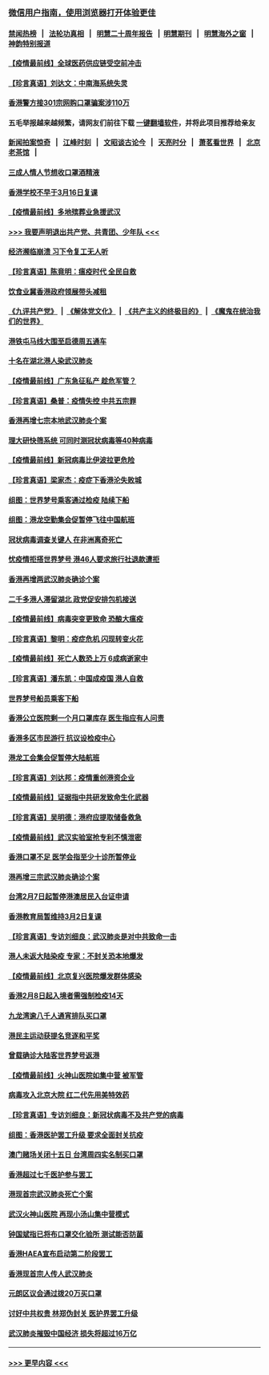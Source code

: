 ### [微信用户指南，使用浏览器打开体验更佳](https://github.com/gfw-breaker/banned-news1/blob/master/indexes/wechat-guide.md?t=0)
#### [禁闻热榜](热点新闻.md?t=0)  &nbsp;&nbsp;|&nbsp;&nbsp; [法轮功真相](https://github.com/gfw-breaker/truth/blob/master/README.md?t=0) &nbsp;&nbsp;|&nbsp;&nbsp; [明慧二十周年报告](https://github.com/gfw-breaker/mh-reports/blob/master/README.md?t=0) &nbsp;&nbsp;|&nbsp;&nbsp;[明慧期刊](https://github.com/gfw-breaker/mh-qikan) &nbsp;&nbsp;|&nbsp;&nbsp; [明慧海外之窗](https://github.com/gfw-breaker/mh-news/blob/master/README.md?t=0) &nbsp;&nbsp;|&nbsp;&nbsp; [神韵特别报道](https://github.com/gfw-breaker/mh-news/blob/master/shenyun.md?t=0)
#### [【疫情最前线】全球医药供应链受空前冲击](../pages/nsc415/n11869614.md?t=02151133) 
#### [【珍言真语】刘达文：中南海系统失灵](../pages/nsc415/n11869465.md?t=02151133) 
#### [香港警方接301宗网购口罩骗案涉110万](../pages/nsc415/n11867572.md?t=02151133) 
#### 五毛举报越来越频繁，请网友们前往下载 [一键翻墙软件](https://github.com/gfw-breaker/ssr-accounts)，并将此项目推荐给亲友
#### [新闻拍案惊奇](https://github.com/gfw-breaker/banned-news1/blob/master/pages/link4.md) &nbsp;&nbsp;|&nbsp;&nbsp; [江峰时刻](https://github.com/gfw-breaker/banned-news1/blob/master/pages/link4.md) &nbsp;&nbsp;|&nbsp;&nbsp; [文昭谈古论今](https://github.com/gfw-breaker/banned-news1/blob/master/pages/link4.md) &nbsp;&nbsp;|&nbsp;&nbsp; [天亮时分](https://github.com/gfw-breaker/banned-news1/blob/master/pages/link4.md) &nbsp;&nbsp;|&nbsp;&nbsp; [萧茗看世界](https://github.com/gfw-breaker/banned-news1/blob/master/pages/link4.md) &nbsp;&nbsp;|&nbsp;&nbsp; [北京老茶馆](https://github.com/gfw-breaker/banned-news1/blob/master/pages/link4.md) &nbsp;&nbsp;|&nbsp;&nbsp; 
#### [三成人情人节想收口罩酒精液](../pages/nsc415/n11867523.md?t=02151133) 
#### [香港学校不早于3月16日复课](../pages/nsc415/n11867498.md?t=02151133) 
#### [【疫情最前线】多地殡葬业急援武汉](../pages/nsc415/n11866914.md?t=02151133) 
#### [>>> 我要声明退出共产党、共青团、少年队 <<<](https://github.com/begood0513/goodnews/blob/master/quit/letter.md) 
#### [经济濒临崩溃 习下令复工无人听](../pages/nsc415/n11867269.md?t=02151133) 
#### [【珍言真语】陈竟明：瘟疫时代 全民自救](../pages/nsc415/n11866765.md?t=02151133) 
#### [饮食业冀香港政府领展带头减租](../pages/nsc415/n11864876.md?t=02151133) 
#### [《九评共产党》](https://github.com/begood0513/9ping.md/blob/master/README.md) &nbsp;|&nbsp; [《解体党文化》](../../../../jtdwh.md/blob/master/README.md)  &nbsp;|&nbsp; [《共产主义的终极目的》](../../../../gczydzjmd.md/blob/master/README.md) &nbsp;|&nbsp; [《魔鬼在统治我们的世界》](../../../../mgztzwmdsj.md/blob/master/README.md) 
#### [港铁屯马线大围至启德周五通车](../pages/nsc415/n11864842.md?t=02151133) 
#### [十名在湖北港人染武汉肺炎](../pages/nsc415/n11864807.md?t=02151133) 
#### [【疫情最前线】广东急征私产 趁危军管？](../pages/nsc415/n11864205.md?t=02151133) 
#### [【珍言真语】桑普：疫情失控 中共五宗罪](../pages/nsc415/n11864157.md?t=02151133) 
#### [香港再增七宗本地武汉肺炎个案](../pages/nsc415/n11862405.md?t=02151133) 
#### [理大研快筛系统 可同时测冠状病毒等40种病毒](../pages/nsc415/n11862376.md?t=02151133) 
#### [【疫情最前线】新冠病毒比伊波拉更危险](../pages/nsc415/n11862199.md?t=02151133) 
#### [【珍言真语】梁家杰：疫症下香港沦失败城](../pages/nsc415/n11861588.md?t=02151133) 
#### [组图：世界梦号乘客通过检疫 陆续下船](../pages/nsc415/n11858302.md?t=02151133) 
#### [组图：港龙空勤集会促暂停飞往中国航班](../pages/nsc415/n11858190.md?t=02151133) 
#### [冠状病毒调查关键人 在非洲离奇死亡](../pages/nsc415/n11859798.md?t=02151133) 
#### [忧疫情拒搭世界梦号 港46人要求旅行社退款遭拒](../pages/nsc415/n11859849.md?t=02151133) 
#### [香港再增两武汉肺炎确诊个案](../pages/nsc415/n11859833.md?t=02151133) 
#### [二千多港人滞留湖北 政党促安排包机接送](../pages/nsc415/n11859831.md?t=02151133) 
#### [【疫情最前线】病毒突变更致命 恐酿大瘟疫](../pages/nsc415/n11859604.md?t=02151133) 
#### [【珍言真语】黎明：疫症危机 闪现转变火花](../pages/nsc415/n11859199.md?t=02151133) 
#### [【疫情最前线】死亡人数恐上万 6成病逝家中](../pages/nsc415/n11856687.md?t=02151133) 
#### [【珍言真语】潘东凯：中国成疫国 港人自救](../pages/nsc415/n11856962.md?t=02151133) 
#### [世界梦号船员乘客下船](../pages/nsc415/n11856883.md?t=02151133) 
#### [香港公立医院剩一个月口罩库存 医生指应有人问责](../pages/nsc415/n11856875.md?t=02151133) 
#### [香港多区市民游行 抗议设检疫中心](../pages/nsc415/n11856866.md?t=02151133) 
#### [港龙工会集会促暂停大陆航班](../pages/nsc415/n11856840.md?t=02151133) 
#### [【珍言真语】刘达邦：疫情重创港资企业](../pages/nsc415/n11854274.md?t=02151133) 
#### [【疫情最前线】证据指中共研发致命生化武器](../pages/nsc415/n11853087.md?t=02151133) 
#### [【珍言真语】吴明德：港府应提取储备救急](../pages/nsc415/n11852734.md?t=02151133) 
#### [【疫情最前线】武汉实验室抢专利不慎泄密](../pages/nsc415/n11850310.md?t=02151133) 
#### [香港口罩不足 医学会指至少十诊所暂停业](../pages/nsc415/n11850301.md?t=02151133) 
#### [港再增三宗武汉肺炎确诊个案](../pages/nsc415/n11850328.md?t=02151133) 
#### [台湾2月7日起暂停港澳居民入台证申请](../pages/nsc415/n11850304.md?t=02151133) 
#### [香港教育局暂维持3月2日复课](../pages/nsc415/n11850260.md?t=02151133) 
#### [【珍言真语】专访刘细良：武汉肺炎是对中共致命一击](../pages/nsc415/n11849934.md?t=02151133) 
#### [港人未返大陆染疫 专家：不封关恐本地爆发](../pages/nsc415/n11848021.md?t=02151133) 
#### [【疫情最前线】北京复兴医院爆发群体感染](../pages/nsc415/n11847626.md?t=02151133) 
#### [香港2月8日起入境者需强制检疫14天](../pages/nsc415/n11847658.md?t=02151133) 
#### [九龙湾逾八千人通宵排队买口罩](../pages/nsc415/n11847647.md?t=02151133) 
#### [港民主运动获提名竞逐和平奖](../pages/nsc415/n11847633.md?t=02151133) 
#### [曾载确诊大陆客世界梦号返港](../pages/nsc415/n11847608.md?t=02151133) 
#### [【疫情最前线】火神山医院如集中营 被军管](../pages/nsc415/n11847524.md?t=02151133) 
#### [病毒攻入北京大院 红二代先用美特效药](../pages/nsc415/n11847427.md?t=02151133) 
#### [【珍言真语】专访刘细良：新冠状病毒不及共产党的病毒](../pages/nsc415/n11847164.md?t=02151133) 
#### [组图：香港医护罢工升级 要求全面封关抗疫](../pages/nsc415/n11844107.md?t=02151133) 
#### [澳门赌场关闭十五日 台湾周四实名制买口罩](../pages/nsc415/n11845083.md?t=02151133) 
#### [香港超过七千医护参与罢工](../pages/nsc415/n11845051.md?t=02151133) 
#### [港现首宗武汉肺炎死亡个案](../pages/nsc415/n11844998.md?t=02151133) 
#### [武汉火神山医院 再现小汤山集中营模式](../pages/nsc415/n11844763.md?t=02151133) 
#### [钟国斌指已将布口罩交化验所 测试能否防菌](../pages/nsc415/n11842783.md?t=02151133) 
#### [香港HAEA宣布启动第二阶段罢工](../pages/nsc415/n11842723.md?t=02151133) 
#### [香港现首宗人传人武汉肺炎](../pages/nsc415/n11842766.md?t=02151133) 
#### [元朗区议会通过拨20万买口罩](../pages/nsc415/n11842754.md?t=02151133) 
#### [讨好中共权贵 林郑伪封关 医护界罢工升级](../pages/nsc415/n11842359.md?t=02151133) 
#### [武汉肺炎摧毁中国经济 损失将超过16万亿](../pages/nsc415/n11839723.md?t=02151133) 

----
#### [ >>> 更早内容 <<< ](../indexes/nsc415-earlier.md)
